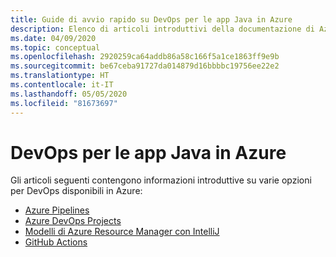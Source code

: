 ```yaml
---
title: Guide di avvio rapido su DevOps per le app Java in Azure
description: Elenco di articoli introduttivi della documentazione di Azure su DevOps per le app Java.
ms.date: 04/09/2020
ms.topic: conceptual
ms.openlocfilehash: 2920259ca64addb86a58c166f5a1ce1863ff9e9b
ms.sourcegitcommit: be67ceba91727da014879d16bbbbc19756ee22e2
ms.translationtype: HT
ms.contentlocale: it-IT
ms.lasthandoff: 05/05/2020
ms.locfileid: "81673697"
---
```

# <a name="devops-for-java-apps-on-azure"></a>DevOps per le app Java in Azure

Gli articoli seguenti contengono informazioni introduttive su varie opzioni per DevOps disponibili in Azure:

- [Azure Pipelines](/azure/devops/pipelines/targets/webapp-linux?view=azure-devops&tabs=java%2Cyaml)
- [Azure DevOps Projects](/azure/devops-project/azure-devops-project-java)
- [Modelli di Azure Resource Manager con IntelliJ](/azure/azure-resource-manager/templates/create-templates-use-intellij)
- [GitHub Actions](https://github.com/actions/setup-java)
